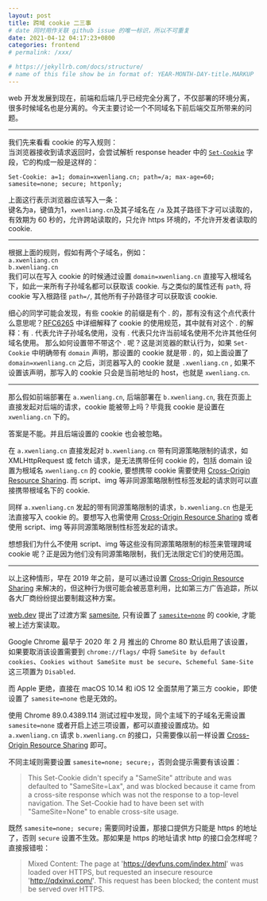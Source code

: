 ```yaml
---
layout: post
title: 跨域 cookie 二三事
# date 同时用作关联 github issue 的唯一标识，所以不可重复
date: 2021-04-12 04:17:23+0800
categories: frontend
# permalink: /xxx/

# https://jekyllrb.com/docs/structure/
# name of this file show be in format of: YEAR-MONTH-DAY-title.MARKUP
---
```



web 开发发展到现在，前端和后端几乎已经完全分离了，不仅部署的环境分离，很多时候域名也是分离的。今天主要讨论一个不同域名下前后端交互所带来的问题。

---  

我们先来看看 cookie 的写入规则：  
当浏览器接收到请求返回时，会尝试解析 response header 中的 [`Set-Cookie`](https://developer.mozilla.org/en-US/docs/Web/HTTP/Headers/Set-Cookie) 字段，它的构成一般是这样的：  
```
Set-Cookie: a=1; domain=xwenliang.cn; path=/a; max-age=60; samesite=none; secure; httponly;
```
上面这行表示浏览器应该写入一条：  
键名为a，键值为1，`xwenliang.cn`及其子域名在 `/a` 及其子路径下才可以读取的，有效期为 60 秒的，允许跨站读取的，只允许 https 环境的，不允许开发者读取的 cookie.  

---  

根据上面的规则，假如有两个子域名，例如：  
`a.xwenliang.cn`  
`b.xwenliang.cn`  
我们可以在写入 cookie 的时候通过设置 `domain=xwenliang.cn` 直接写入根域名下，如此一来所有子孙域名都可以获取该 cookie. 与之类似的属性还有 `path`, 将 cookie 写入根路径 `path=/`, 其他所有子孙路径才可以获取该 cookie.  

细心的同学可能会发现，有些 cookie 的前缀是有个 . 的，那有没有这个点代表什么意思呢？[RFC6265](https://tools.ietf.org/html/rfc6265#section-4.1.2.3) 中详细解释了 cookie 的使用规范，其中就有对这个 . 的解释：有 . 代表允许子孙域名使用，没有 . 代表只允许当前域名使用不允许其他任何域名使用。
那么如何设置带不带这个 . 呢？这是浏览器的默认行为，如果 `Set-Cookie` 中明确带有 `domain` 声明，那设置的 cookie 就是带 . 的，如上面设置了 `domain=xwenliang.cn` 之后，浏览器写入的 cookie 就是 `.xwenliang.cn` , 如果不设置该声明，那写入的 cookie 只会是当前地址的 host，也就是 `xwenliang.cn`.  

---  

那么假如前端部署在 `a.xwenliang.cn`, 后端部署在 `b.xwenliang.cn`, 我在页面上直接发起对后端的请求，cookie 能被带上吗？毕竟我 cookie 是设置在 `xwenliang.cn` 下的。

答案是不能。并且后端设置的 cookie 也会被忽略。

在 `a.xwenliang.cn` 直接发起对 `b.xwenliang.cn` 带有同源策略限制的请求，如 XMLHttpRequest 或 fetch 请求，是无法携带任何 cookie 的，包括 domain 设置为根域名 `xwenliang.cn` 的 cookie, 要想携带 cookie 需要使用  [Cross-Origin Resource Sharing](https://developer.mozilla.org/en-US/docs/Web/HTTP/CORS#requests_with_credentials). 而 script、img 等非同源策略限制性标签发起的请求则可以直接携带根域名下的 cookie.  

同样 `a.xwenliang.cn` 发起的带有同源策略限制的请求，`b.xwenliang.cn` 也是无法直接写入 cookie 的。要想写入也需使用  [Cross-Origin Resource Sharing](https://developer.mozilla.org/en-US/docs/Web/HTTP/CORS#requests_with_credentials) 或者使用 script、img 等非同源策略限制性标签发起的请求。

想想我们为什么不使用 script、img 等这些没有同源策略限制的标签来管理跨域 cookie 呢？正是因为他们没有同源策略限制，我们无法限定它们的使用范围。

---  

以上这种情形，早在 2019 年之前，是可以通过设置 [Cross-Origin Resource Sharing](https://developer.mozilla.org/en-US/docs/Web/HTTP/CORS#requests_with_credentials) 来解决的，但这种行为很可能会被恶意利用，比如第三方广告追踪，所以各大厂商纷纷提出要制裁这种方案。

[web.dev](https://web.dev/samesite-cookies-explained/) 提出了过渡方案 [samesite](https://tools.ietf.org/html/draft-ietf-httpbis-cookie-same-site-00), 只有设置了 [`samesite=none`](https://developer.mozilla.org/en-US/docs/Web/HTTP/Headers/Set-Cookie/SameSite#none) 的 cookie, 才能被上述方案读取。  

Google Chrome 最早于 2020 年 2 月 推出的 Chrome 80 默认启用了该设置，如果要取消该设置需要到 `chrome://flags/` 中将 `SameSite by default cookies`、`Cookies without SameSite must be secure`、`Schemeful Same-Site` 这三项置为 `Disabled`.  

而 Apple 更绝，直接在 macOS 10.14 和 iOS 12 全面禁用了第三方 cookie，即使设置了 `samesite=none` 也是无效的。

使用 Chrome 89.0.4389.114 测试过程中发现，同个主域下的子域名无需设置 `samesite=none`  或者开启上述三项设置，都可以直接设置成功。如 `a.xwenliang.cn` 请求 `b.xwenliang.cn` 的接口，只需要像以前一样设置 [Cross-Origin Resource Sharing](https://developer.mozilla.org/en-US/docs/Web/HTTP/CORS#requests_with_credentials) 即可。

不同主域则需要设置 `samesite=none; secure;`，否则会提示需要有该设置：  
> This Set-Cookie didn't specify a "SameSite" attribute and was defaulted to "SameSite=Lax", and was blocked because it came from a cross-site response which was not the response to a top-level navigation. The Set-Cookie had to have been set with "SameSite=None" to enable cross-site usage.

既然 `samesite=none; secure;` 需要同时设置，那接口提供方只能是 https 的地址了，否则 `secure` 设置不生效。那如果是 https 的地址请求 http 的接口会怎样呢？直接报错啦：  
> Mixed Content: The page at 'https://devfuns.com/index.html' was loaded over HTTPS, but requested an insecure resource 'http://qdxinxi.com/'. This request has been blocked; the content must be served over HTTPS.